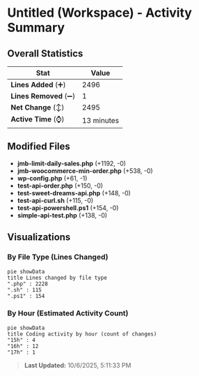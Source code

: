 # Untitled (Workspace) - Activity Summary 

## Overall Statistics

| Stat                   | Value                                                             |
| ---------------------- | ----------------------------------------------------------------- |
| **Lines Added** (➕)   | 2496                                          |
| **Lines Removed** (➖) | 1                                        |
| **Net Change** (↕)    | 2495                |
| **Active Time** (⌚)   | 13 minutes |


## Modified Files
- **jmb-limit-daily-sales.php** (+1192, -0)
- **jmb-woocommerce-min-order.php** (+538, -0)
- **wp-config.php** (+61, -1)
- **test-api-order.php** (+150, -0)
- **test-sweet-dreams-api.php** (+148, -0)
- **test-api-curl.sh** (+115, -0)
- **test-api-powershell.ps1** (+154, -0)
- **simple-api-test.php** (+138, -0)

## Visualizations

### By File Type (Lines Changed)

```mermaid
pie showData
title Lines changed by file type
".php" : 2228
".sh" : 115
".ps1" : 154
```

### By Hour (Estimated Activity Count)

```mermaid
pie showData
title Coding activity by hour (count of changes)
"15h" : 4
"16h" : 12
"17h" : 1
```


> **Last Updated:** 10/6/2025, 5:11:33 PM